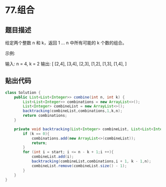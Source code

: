 # 77.组合
## 题目描述
给定两个整数 n 和 k，返回 1 ... n 中所有可能的 k 个数的组合。

示例:

输入: n = 4, k = 2
输出:
[
  [2,4],
  [3,4],
  [2,3],
  [1,2],
  [1,3],
  [1,4],
]


## 贴出代码
```java
class Solution {
    public List<List<Integer>> combine(int n, int k) {
        List<List<Integer>> combinations = new ArrayList<>();
        List<Integer> combineList = new ArrayList<>();
        backtracking(combineList,combinations,1,k,n);
        return combinations;
    }

    private void backtracking(List<Integer> combineList, List<List<Integer>> combinations, int start, int k, final int n){
        if (k == 0){
            combinations.add(new ArrayList<>(combineList));
            return;
        }
        for (int i = start; i <= n - k + 1;i ++){
            combineList.add(i);
            backtracking(combineList,combinations,i + 1, k - 1,n);
            combineList.remove(combineList.size() - 1);
        }
    }
}
```